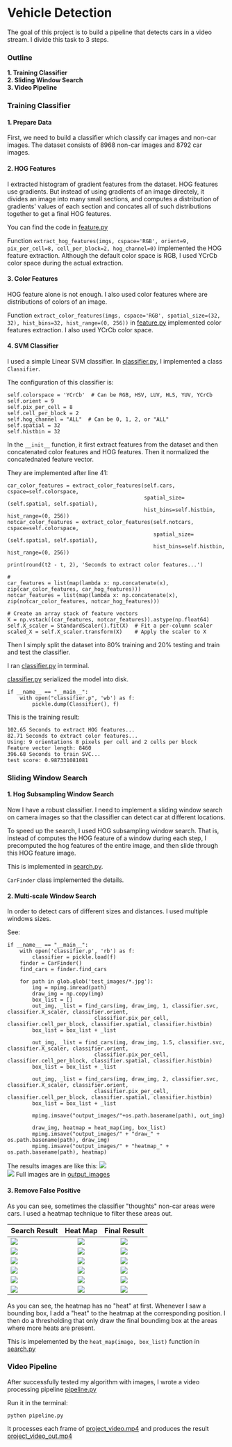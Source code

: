 # Vehicle Detection
The goal of this project is to build a pipeline that detects cars in a video stream. I divide this task to 3 steps.

### Outline
__1. Training Classifier__  
__2. Sliding Window Search__  
__3. Video Pipeline__  

### Training Classifier
#### 1. Prepare Data
First, we need to build a classifier which classify car images and non-car images. The dataset consists of 8968 non-car images and 8792 car images.

#### 2. HOG Features
I extracted histogram of gradient features from the dataset. HOG features use gradients. But instead of using gradients of an image directely, it divides an image into many small sections, and computes a distribution of gradients' values of each section and concates all of such distributions together to get a final HOG features.

You can find the code in [feature.py](https://github.com/CreatCodeBuild/CarND-Vehicle-Detection/blob/master/feature.py)

Function `extract_hog_features(imgs, cspace='RGB', orient=9, pix_per_cell=8, cell_per_block=2, hog_channel=0)` implemented the HOG feature extraction. Although the default color space is RGB, I used YCrCb color space during the actual extraction.

#### 3. Color Features
HOG feature alone is not enough. I also used color features where are distributions of colors of an image.

Function `extract_color_features(imgs, cspace='RGB', spatial_size=(32, 32), hist_bins=32, hist_range=(0, 256))` in [feature.py](https://github.com/CreatCodeBuild/CarND-Vehicle-Detection/blob/master/feature.py) implemented color features extraction. I also used YCrCb color space.

#### 4. SVM Classifier

I used a simple Linear SVM classifier. In [classifier.py](https://github.com/CreatCodeBuild/CarND-Vehicle-Detection/blob/master/classifier.py), I implemented a class `Classifier`.

The configuration of this classifier is:
```
self.colorspace = 'YCrCb'  # Can be RGB, HSV, LUV, HLS, YUV, YCrCb
self.orient = 9
self.pix_per_cell = 8
self.cell_per_block = 2
self.hog_channel = "ALL"  # Can be 0, 1, 2, or "ALL"
self.spatial = 32
self.histbin = 32
```

In the `__init__` function, it first extract features from the dataset and then concatenated color features and HOG features. Then it normalized the concatednated feature vector.

They are implemented after line 41:
```
car_color_features = extract_color_features(self.cars, cspace=self.colorspace,
                                            spatial_size=(self.spatial, self.spatial),
                                            hist_bins=self.histbin, hist_range=(0, 256))
notcar_color_features = extract_color_features(self.notcars, cspace=self.colorspace,
                                               spatial_size=(self.spatial, self.spatial),
                                               hist_bins=self.histbin, hist_range=(0, 256))

print(round(t2 - t, 2), 'Seconds to extract color features...')

#
car_features = list(map(lambda x: np.concatenate(x), zip(car_color_features, car_hog_features)))
notcar_features = list(map(lambda x: np.concatenate(x), zip(notcar_color_features, notcar_hog_features)))

# Create an array stack of feature vectors
X = np.vstack((car_features, notcar_features)).astype(np.float64)
self.X_scaler = StandardScaler().fit(X)  # Fit a per-column scaler
scaled_X = self.X_scaler.transform(X)    # Apply the scaler to X
```

Then I simply split the dataset into 80% training and 20% testing and train and test the classifier.

I ran [classifier.py](https://github.com/CreatCodeBuild/CarND-Vehicle-Detection/blob/master/classifier.py) in terminal.

[classifier.py](https://github.com/CreatCodeBuild/CarND-Vehicle-Detection/blob/master/classifier.py) serialized the model into disk.
```
if __name__ == "__main__":
    with open("classifier.p", 'wb') as f:
        pickle.dump(Classifier(), f)
```

This is the training result:
```
102.65 Seconds to extract HOG features...
82.71 Seconds to extract color features...
Using: 9 orientations 8 pixels per cell and 2 cells per block
Feature vector length: 8460
396.68 Seconds to train SVC...
test score: 0.987331081081
```


### Sliding Window Search
#### 1. Hog Subsampling Window Search
Now I have a robust classifier. I need to implement a sliding window search on camera images so that the classifier can detect car at different locations.

To speed up the search, I used HOG subsampling window search. That is, instead of computes the HOG feature of a window during each step, I precomputed the hog features of the entire image, and then slide through this HOG feature image.

This is implemented in [search.py](https://github.com/CreatCodeBuild/CarND-Vehicle-Detection/blob/master/search.py).

`CarFinder` class implemented the details.

#### 2. Multi-scale Window Search
In order to detect cars of different sizes and distances. I used multiple windows sizes.

See:
```
if __name__ == "__main__":
    with open('classifier.p', 'rb') as f:
        classifier = pickle.load(f)
    finder = CarFinder()
    find_cars = finder.find_cars

    for path in glob.glob('test_images/*.jpg'):
        img = mpimg.imread(path)
        draw_img = np.copy(img)
        box_list = []
        out_img, _list = find_cars(img, draw_img, 1, classifier.svc, classifier.X_scaler, classifier.orient,
                            classifier.pix_per_cell, classifier.cell_per_block, classifier.spatial, classifier.histbin)
        box_list = box_list + _list

        out_img, _list = find_cars(img, draw_img, 1.5, classifier.svc, classifier.X_scaler, classifier.orient,
                            classifier.pix_per_cell, classifier.cell_per_block, classifier.spatial, classifier.histbin)
        box_list = box_list + _list

        out_img, _list = find_cars(img, draw_img, 2, classifier.svc, classifier.X_scaler, classifier.orient,
                            classifier.pix_per_cell, classifier.cell_per_block, classifier.spatial, classifier.histbin)
        box_list = box_list + _list

        mpimg.imsave("output_images/"+os.path.basename(path), out_img)

        draw_img, heatmap = heat_map(img, box_list)
        mpimg.imsave("output_images/" + "draw_" + os.path.basename(path), draw_img)
        mpimg.imsave("output_images/" + "heatmap_" + os.path.basename(path), heatmap)
```

The results images are like this:
![](https://github.com/CreatCodeBuild/CarND-Vehicle-Detection/blob/master/output_images/test1.jpg)  
![](https://github.com/CreatCodeBuild/CarND-Vehicle-Detection/blob/master/output_images/test5.jpg)
Full images are in [output_images](https://github.com/CreatCodeBuild/CarND-Vehicle-Detection/blob/master/output_images)

#### 3. Remove False Positive
As you can see, sometimes the classifier "thoughts" non-car areas were cars. I used a heatmap technique to filter these areas out.

| Search Result        | Heat Map | Final Result  |
| ------------- |:-------------:|:-------------:|
|![](output_images/test1.jpg)|![](output_images/heatmap_test1.jpg)|![](output_images/draw_test1.jpg)|
|![](output_images/test2.jpg)|![](output_images/heatmap_test2.jpg)|![](output_images/draw_test2.jpg)|
|![](output_images/test3.jpg)|![](output_images/heatmap_test3.jpg)|![](output_images/draw_test3.jpg)|
|![](output_images/test4.jpg)|![](output_images/heatmap_test4.jpg)|![](output_images/draw_test4.jpg)|
|![](output_images/test5.jpg)|![](output_images/heatmap_test5.jpg)|![](output_images/draw_test5.jpg)|
|![](output_images/test6.jpg)|![](output_images/heatmap_test6.jpg)|![](output_images/draw_test6.jpg)|

As you can see, the heatmap has no "heat" at first. Whenever I saw a bounding box, I add a "heat" to the heatmap at the corresponding position. I then do a thresholding that only draw the final boundimg box at the areas where more heats are present.

This is impelemented by the `heat_map(image, box_list)` function in [search.py](https://github.com/CreatCodeBuild/CarND-Vehicle-Detection/blob/master/search.py)
 
### Video Pipeline
After successfully tested my algorithm with images, I wrote a video processing pipeline [pipeline.py](https://github.com/CreatCodeBuild/CarND-Vehicle-Detection/blob/master/pipeline.py)

Run it in the terminal:
```
python pipeline.py
```

It processes each frame of [project_video.mp4](https://github.com/CreatCodeBuild/CarND-Vehicle-Detection/blob/master/project_video.mp4) and produces the result [project_video_out.mp4](https://github.com/CreatCodeBuild/CarND-Vehicle-Detection/blob/master/project_video_out.mp4)


